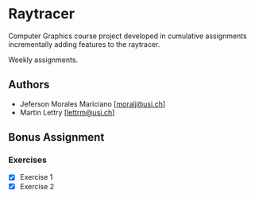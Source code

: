 # Raytracer

Computer Graphics course project developed in cumulative assignments 
incrementally adding features to the raytracer.

Weekly assignments.

## Authors

- Jeferson Morales Mariciano [moralj@usi.ch]
- Martin Lettry [lettrm@usi.ch]


## Bonus Assignment

### Exercises

- [x] Exercise 1
- [x] Exercise 2
